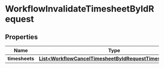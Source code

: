 

# WorkflowInvalidateTimesheetByIdRequest


## Properties

| Name | Type | Description | Notes |
|------------ | ------------- | ------------- | -------------|
|**timesheets** | [**List&lt;WorkflowCancelTimesheetByIdRequestTimesheetsInner&gt;**](WorkflowCancelTimesheetByIdRequestTimesheetsInner.md) |  |  [optional] |



